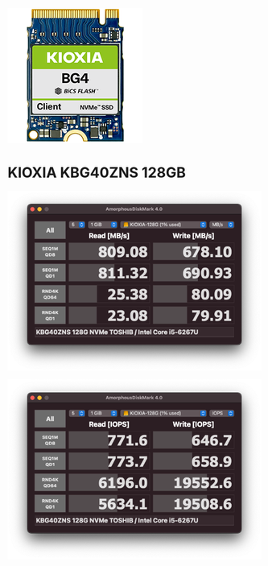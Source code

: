 ![](bg4.png)

# KIOXIA KBG40ZNS 128GB

![](kioxia-KBG40ZNS-128GB-mbps.png)

![](kioxia-KBG40ZNS-128GB-iops.png)
